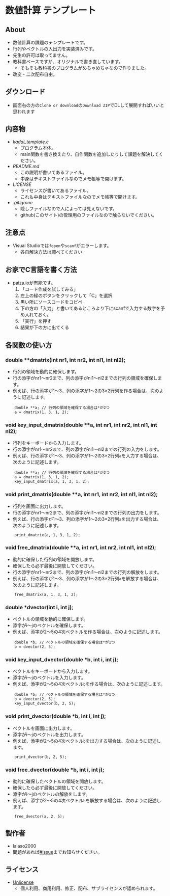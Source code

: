 # 数値計算 テンプレート
## About
- 数値計算の課題のテンプレートです。
- 行列やベクトルの入出力を実装済みです。
- 先生の許可は取ってません。
- 教科書ベースですが、オリジナルで書き直しています。
    - そもそも教科書のプログラムがめちゃめちゃなので作りました。
- 改変・二次配布自由。

## ダウンロード
- 画面右の方の`Clone or download`の`Download ZIP`でDLして展開すればいいと思われます

## 内容物
- *kadai\_template.c*
    - プログラム本体。
    - main関数を書き換えたり、自作関数を追加したりして課題を解決してください。
- *README.md*
    - この説明が書いてあるファイル。
    - 中身はテキストファイルなのでメモ帳等で開けます。
- *LICENSE*
    - ライセンスが書いてあるファイル。
    - これも中身はテキストファイルなのでメモ帳等で開けます。
- *.gitigrone*
    - 隠しファイルなので人によっては見えないです。
    - github(このサイト)の管理用のファイルなので触らないでください。

## 注意点
- Visual Studioでは`fopen`や`scanf`がエラーします。
    - 各自解決方法は調べてください

## お家でC言語を書く方法
- <a href="https://paiza.io/ja" target="_blank">paiza.io</a>が有能です。
    1. 「コード作成を試してみる」
    1. 左上の緑のボタンをクリックして「C」を選択
    1. 黒い所にソースコードをコピペ
    1. 下の方の「入力」と書いてあるところより下にscanfで入力する数字を予め入れておく。
    1. 「実行」を押す
    1. 結果が下の方に出てくる

## 各関数の使い方
### double **dmatrix(int nr1, int nr2, int nl1, int nl2);
- 行列の領域を動的に確保します。
- 行の添字がnr1〜nr2まで、列の添字がnl1〜nl2までの行列の領域を確保します。
- 例えば、行の添字が1〜3、列の添字が1〜2の3×2行列を作る場合は、次のように記述します。

```
    double **a; // 行列の領域を確保する場合は*が2つ
    a = dmatrix(1, 3, 1, 2);
```

### void key\_input\_dmatrix(double **a, int nr1, int nr2, int nl1, int nl2);
- 行列をキーボードから入力します。
- 行の添字がnr1〜nr2まで、列の添字がnl1〜nl2までの行列の入力をします。
- 例えば、行の添字が1〜3、列の添字が1〜2の3×2行列`a`を入力する場合は、次のように記述します。

```
    double **a; // 行列の領域を確保する場合は*が2つ
    a = dmatrix(1, 3, 1, 2);
    key_input_dmatrix(a, 1, 3, 1, 2);
```

### void print_dmatrix(double **a, int nr1, int nr2, int nl1, int nl2);
- 行列を画面に出力します。
- 行の添字がnr1〜nr2まで、列の添字がnl1〜nl2までの行列の出力をします。
- 例えば、行の添字が1〜3、列の添字が1〜2の3×2行列`a`を出力する場合は、次のように記述します。

```
    print_dmatrix(a, 1, 3, 1, 2);
```

### void free_dmatrix(double **a, int nr1, int nr2, int nl1, int nl2);
- 動的に確保した行列の領域を開放します。
- 確保したら必ず最後に開放してください。
- 行の添字がnr1〜nr2まで、列の添字がnl1〜nl2までの行列の解放をします。
- 例えば、行の添字が1〜3、列の添字が1〜2の3×2行列`a`を解放する場合は、次のように記述します。

```
    free_dmatrix(a, 1, 3, 1, 2);
```

### double *dvector(int i, int j);
- ベクトルの領域を動的に確保します。
- 添字がi〜jのベクトルを確保します。
- 例えば、添字が2〜5の4次ベクトルを作る場合は、次のように記述します。

```
    double *b; // ベクトルの領域を確保する場合は*が1つ
    b = dvector(2, 5);
```

### void key\_input\_dvector(double *b, int i, int j);
- ベクトルをキーボードから入力します。
- 添字がi〜jのベクトルを入力します。
- 例えば、添字が2〜5の4次ベクトル`b`を作る場合は、次のように記述します。

```
    double *b; // ベクトルの領域を確保する場合は*が1つ
    b = dvector(2, 5);
    key_input_dvector(b, 2, 5);
```

### void print_dvector(double *b, int i, int j);
- ベクトルを画面に出力します。
- 添字がi〜jのベクトルを出力します。
- 例えば、添字が2〜5の4次ベクトル`b`を出力する場合は、次のように記述します。

```
    print_dvector(b, 2, 5);
```

### void free_dvector(double *b, int i, int j);
- 動的に確保したベクトルの領域を開放します。
- 確保したら必ず最後に開放してください。
- 添字がi〜jのベクトルの解放をします。
- 例えば、添字が2〜5の4次ベクトル`b`を解放する場合は、次のように記述します。

```
    free_dvector(a, 2, 5);
```


## 製作者
- lalaso2000
- 問題があれば<a href="https://github.com/lalaso2000/NITGifu-E-SuchikeisanTemplate/issues" target="_blank">#issue</a>までお知らせください。

## ライセンス
- <a href="https://choosealicense.com/licenses/unlicense/" target="_blank">Unlicense</a>
    - 個人利用、商用利用、修正、配布、サブライセンスが認められます。
